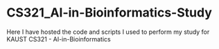 # CS321_AI-in-Bioinformatics-Study

Here I have hosted the code and scripts I used to perform my study for KAUST CS321 - AI-in-Bioinformatics
